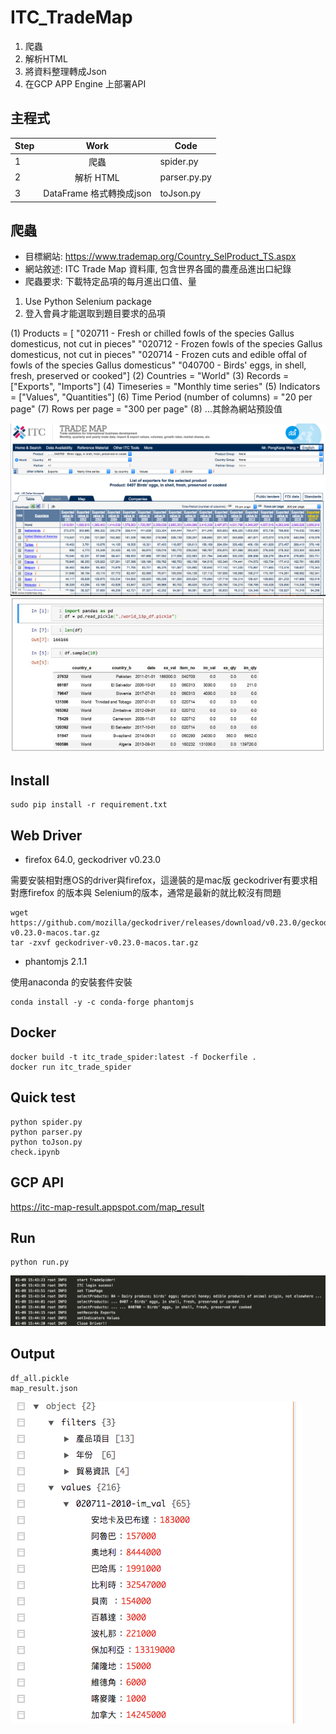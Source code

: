 # ITC_TradeMap

1. 爬蟲
2. 解析HTML
3. 將資料整理轉成Json 
4. 在GCP APP Engine 上部署API

## 主程式
Step | Work | Code
---|:---:|---
1|爬蟲|spider.py
2|解析 HTML|parser.py.py
3|DataFrame 格式轉換成json| toJson.py


## 爬蟲
- 目標網站: https://www.trademap.org/Country_SelProduct_TS.aspx   
- 網站敘述: ITC Trade Map 資料庫, 包含世界各國的農產品進出口紀錄   
- 爬蟲要求: 下載特定品項的每月進出口值、量  
1. Use Python Selenium package  
2. 登入會員才能選取到題目要求的品項

(1) Products = [
"020711 - Fresh or chilled fowls of the species Gallus domesticus, not cut in pieces" "020712 - Frozen fowls of the species Gallus domesticus, not cut in pieces" "020714 - Frozen cuts and edible offal of fowls of the species Gallus domesticus" "040700 - Birds' eggs, in shell, fresh, preserved or cooked"]
(2) Countries = "World"
(3) Records = ["Exports", "Imports"]
(4) Timeseries = "Monthly time series"
(5) Indicators = ["Values", "Quantities"]
(6) Time Period (number of columns) = "20 per page"
(7) Rows per page = "300 per page"
(8) ...其餘為網站預設值

![web](img/web.png)  
![df](img/df.png)

## Install
```
sudo pip install -r requirement.txt
```
## Web Driver
- firefox 64.0, geckodriver v0.23.0  

需要安裝相對應OS的driver與firefox，這邊裝的是mac版 geckodriver有要求相對應firefox 的版本與 Selenium的版本，通常是最新的就比較沒有問題
```
wget https://github.com/mozilla/geckodriver/releases/download/v0.23.0/geckodriver-v0.23.0-macos.tar.gz
tar -zxvf geckodriver-v0.23.0-macos.tar.gz
```

- phantomjs 2.1.1

使用anaconda 的安裝套件安裝
```
conda install -y -c conda-forge phantomjs
```

## Docker
```
docker build -t itc_trade_spider:latest -f Dockerfile .
docker run itc_trade_spider
```

## Quick test
```
python spider.py
python parser.py
python toJson.py
check.ipynb
```
## GCP API 
https://itc-map-result.appspot.com/map_result

## Run
```
python run.py
```
![log](img/log.png)

## Output
```
df_all.pickle
map_result.json
```
![json](img/json.png)

